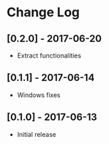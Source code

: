 # Change Log

## [0.2.0] - 2017-06-20

- Extract functionalities

## [0.1.1] - 2017-06-14

- Windows fixes

## [0.1.0] - 2017-06-13

- Initial release

